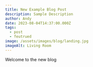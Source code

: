 ```yaml
---
title: New Example Blog Post
description: Sample Description
author: Andy
date: 2023-08-04T14:37:00.000Z
tags:
  - post
  - feutrued
image: /assets/images/blog/landing.jpg
imageAlt: Living Room
---
```

W﻿elcome to the new blog